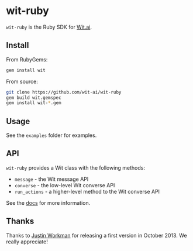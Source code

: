 # wit-ruby

`wit-ruby` is the Ruby SDK for [Wit.ai](http://wit.ai).

## Install

From RubyGems:
```bash
gem install wit
```

From source:
```bash
git clone https://github.com/wit-ai/wit-ruby
gem build wit.gemspec
gem install wit-*.gem
```

## Usage

See the `examples` folder for examples.

## API

`wit-ruby` provides a Wit class with the following methods:
* `message` - the Wit message API
* `converse` - the low-level Wit converse API
* `run_actions` - a higher-level method to the Wit converse API

See the [docs](https://wit.ai/docs) for more information.

## Thanks

Thanks to [Justin Workman](http://github.com/xtagon) for releasing a first version in October 2013. We really appreciate!
